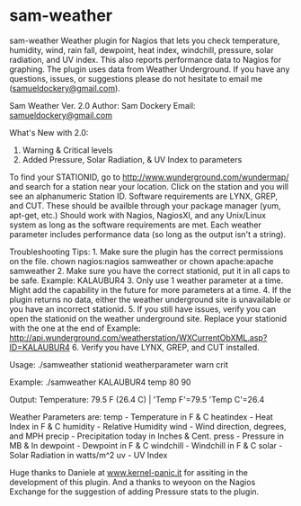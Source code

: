 # sam-weather
sam-weather
Weather plugin for Nagios that lets you check temperature, humidity, wind, rain fall, dewpoint, heat index, windchill, pressure, solar radiation, and UV index. This also reports performance data to Nagios for graphing. The plugin uses data from Weather Underground. If you have any questions, issues, or suggestions please do not hesitate to email me (samueldockery@gmail.com).

Sam Weather Ver. 2.0
Author: Sam Dockery
Email: samueldockery@gmail.com

What's New with 2.0:
1. Warning & Critical levels
2. Added Pressure, Solar Radiation, & UV Index to parameters

To find your STATIONID, go to http://www.wunderground.com/wundermap/ and search for a station near your location. Click on the station and you will see an alphanumeric Station ID. Software requirements are LYNX, GREP, and CUT. These should be availble through your package manager (yum, apt-get, etc.) Should work with Nagios, NagiosXI, and any Unix/Linux system as long as the software requirements are met. Each weather parameter includes performance data (so long as the output isn't a string).

Troubleshooting Tips: 1. Make sure the plugin has the correct permissions on the file. chown nagios:nagios samweather or chown apache:apache samweather 2. Make sure you have the correct stationid, put it in all caps to be safe. Example: KALAUBUR4 3. Only use 1 weather parameter at a time. Might add the capability in the future for more parameters at a time. 4. If the plugin returns no data, either the weather underground site is unavailable or you have an incorrect stationid. 5. If you still have issues, verify you can open the stationid on the weather underground site. Replace your stationid with the one at the end of Example: http://api.wunderground.com/weatherstation/WXCurrentObXML.asp?ID=KALAUBUR4 6. Verify you have LYNX, GREP, and CUT installed.

Usage: ./samweather stationid weatherparameter warn crit

Example: ./samweather KALAUBUR4 temp 80 90

Output: Temperature: 79.5 F (26.4 C) | 'Temp F'=79.5 'Temp C'=26.4

Weather Parameters are:
temp - Temperature in F & C
heatindex - Heat Index in F & C
humidity - Relative Humidity
wind - Wind direction, degrees, and MPH
precip - Precipitation today in Inches & Cent.
press - Pressure in MB & In
dewpoint - Dewpoint in F & C
windchill - Windchill in F & C
solar - Solar Radiation in watts/m^2
uv - UV Index

Huge thanks to Daniele at www.kernel-panic.it for assiting in the development of this plugin. And a thanks to weyoon on the Nagios Exchange for the suggestion of adding Pressure stats to the plugin.
